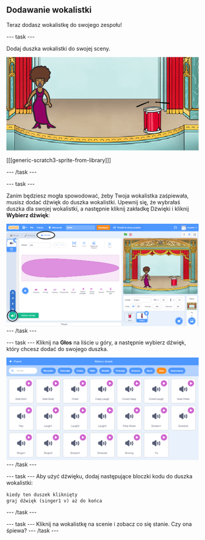 ## Dodawanie wokalistki

Teraz dodasz wokalistkę do swojego zespołu!

--- task ---

Dodaj duszka wokalistki do swojej sceny.

![zrzut ekranu](images/band-singer-mic.png)

[[[generic-scratch3-sprite-from-library]]]

--- /task ---

--- task ---

Zanim będziesz mogła spowodować, żeby Twoja wokalistka zaśpiewała, musisz dodać dźwięk do duszka wokalistki. Upewnij się, że wybrałaś duszka dla swojej wokalistki, a następnie kliknij zakładkę Dźwięki i kliknij **Wybierz dźwięk**:

![zrzut ekranu](images/band-import-sound-annotated.png) --- /task ---

--- task --- Kliknij na **Głos** na liście u góry, a następnie wybierz dźwięk, który chcesz dodać do swojego duszka.

![zrzut ekranu](images/band-choose-sound.png) --- /task ---

--- task --- Aby użyć dźwięku, dodaj następujące bloczki kodu do duszka wokalistki:

```blocks3
kiedy ten duszek kliknięty
graj dźwięk (singer1 v) aż do końca
```

--- /task ---

--- task --- Kliknij na wokalistkę na scenie i zobacz co się stanie. Czy ona śpiewa? --- /task ---